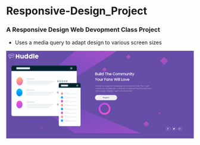 # Responsive-Design_Project


### A Responsive Design Web Devopment Class Project
* Uses a media query to adapt design to various screen sizes

<img src="Screenshot Responsive Design Project 1.PNG" width=600>



